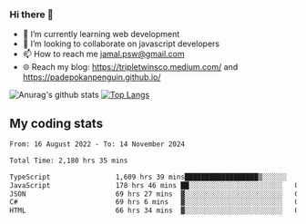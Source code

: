 ### Hi there 👋

<!--
**padepokanpenguin/padepokanpenguin** is a ✨ _special_ ✨ repository because its `README.md` (this file) appears on your GitHub profile.
-->

- 🌱 I’m currently learning  web development
- 👯 I’m looking to collaborate on javascript developers
- 📫 How to reach me jamal.psw@gmail.com
- 🌐 Reach my blog:
   https://tripletwinsco.medium.com/ and
   https://padepokanpenguin.github.io/

![Anurag's github stats](https://github-readme-stats.vercel.app/api?username=padepokanpenguin&count_private=true&disable_animations=false&show_icons=true&theme=default)
[![Top Langs](https://github-readme-stats.vercel.app/api/top-langs/?username=padepokanpenguin&theme=default&layout=compact)](https://github.com/padepokanpenguin)

## My coding stats

<!--START_SECTION:waka-->

```txt
From: 16 August 2022 - To: 14 November 2024

Total Time: 2,180 hrs 35 mins

TypeScript                1,609 hrs 39 mins██████████████████▒░░░░░░   73.82 %
JavaScript                178 hrs 46 mins ██░░░░░░░░░░░░░░░░░░░░░░░   08.20 %
JSON                      69 hrs 27 mins  ▓░░░░░░░░░░░░░░░░░░░░░░░░   03.19 %
C#                        69 hrs 6 mins   ▓░░░░░░░░░░░░░░░░░░░░░░░░   03.17 %
HTML                      66 hrs 34 mins  ▓░░░░░░░░░░░░░░░░░░░░░░░░   03.05 %
```

<!--END_SECTION:waka-->


